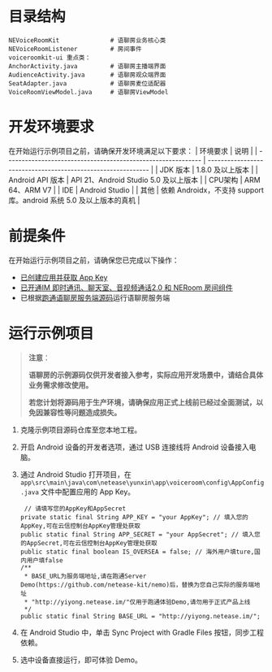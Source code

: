 # 目录结构


```
NEVoiceRoomKit              # 语聊房业务核心类
NEVoiceRoomListener         # 房间事件
voiceroomkit-ui 重点类：
AnchorActivity.java         # 语聊房主播端界面
AudienceActivity.java       # 语聊房观众端界面
SeatAdapter.java            # 语聊房麦位适配器
VoiceRoomViewModel.java     # 语聊房ViewModel
```


# 开发环境要求
在开始运行示例项目之前，请确保开发环境满足以下要求：
| 环境要求                                                        | 说明                                                      |
| ------------------------------------------------------------ | ------------------------------------------------------------ |
|  JDK 版本  |  1.8.0 及以上版本   |
|  Android API 版本 | API 21、Android Studio 5.0 及以上版本   |
| CPU架构 | ARM 64、ARM V7   |
| IDE | Android Studio  |
| 其他 |  依赖 Androidx，不支持 support 库。android 系统 5.0 及以上版本的真机 |

# 前提条件

在开始运行示例项目之前，请确保您已完成以下操作：
- <a href="https://doc.yunxin.163.com/console/docs/TIzMDE4NTA?platform=console" target="_blank">已创建应用并获取 App Key</a>
- <a href="https://doc.yunxin.163.com/docs/TA3ODAzNjE/DcyNzA2NTA?platformId=50612" target="_blank">已开通IM 即时通讯、聊天室、音视频通话2.0 和 NERoom 房间组件</a>
- 已根据[跑通语聊房服务端源码](https://doc.yunxin.163.com/group-voice-room/docs/jA3NDY0MjA?platform=server)运行语聊房服务端

# 运行示例项目

> **注意**：
>
>**语聊房的示例源码仅供开发者接入参考，实际应用开发场景中，请结合具体业务需求修改使用。**
>
>**若您计划将源码用于生产环境，请确保应用正式上线前已经过全面测试，以免因兼容性等问题造成损失。**

1. 克隆示例项目源码仓库至您本地工程。
2. 开启 Android 设备的开发者选项，通过 USB 连接线将 Android 设备接入电脑。
3. 通过 Android Studio 打开项目，在 ` app\src\main\java\com\netease\yunxin\app\voiceroom\config\AppConfig.java ` 文件中配置应用的 App Key。    

    ```
     // 请填写您的AppKey和AppSecret
    private static final String APP_KEY = "your AppKey"; // 填入您的AppKey,可在云信控制台AppKey管理处获取
    public static final String APP_SECRET = "your AppSecret"; // 填入您的AppSecret,可在云信控制台AppKey管理处获取
    public static final boolean IS_OVERSEA = false; // 海外用户填ture,国内用户填false
    /**
     * BASE_URL为服务端地址,请在跑通Server Demo(https://github.com/netease-kit/nemo)后，替换为您自己实际的服务端地址
     * "http://yiyong.netease.im/"仅用于跑通体验Demo,请勿用于正式产品上线
     */
    public static final String BASE_URL = "http://yiyong.netease.im/";
   
    ```

4. 在 Android Studio 中，单击 Sync Project with Gradle Files 按钮，同步工程依赖。
5. 选中设备直接运行，即可体验 Demo。

